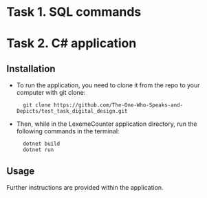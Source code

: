 # Task 1. SQL commands


# Task 2. C# application

## Installation
* To run the application, you need to clone it from the repo to your computer with git clone:
	
		git clone https://github.com/The-One-Who-Speaks-and-Depicts/test_task_digital_design.git
	

* Then, while in the LexemeCounter application directory, run the following commands in the terminal:

		dotnet build
		dotnet run

## Usage

Further instructions are provided within the application.
